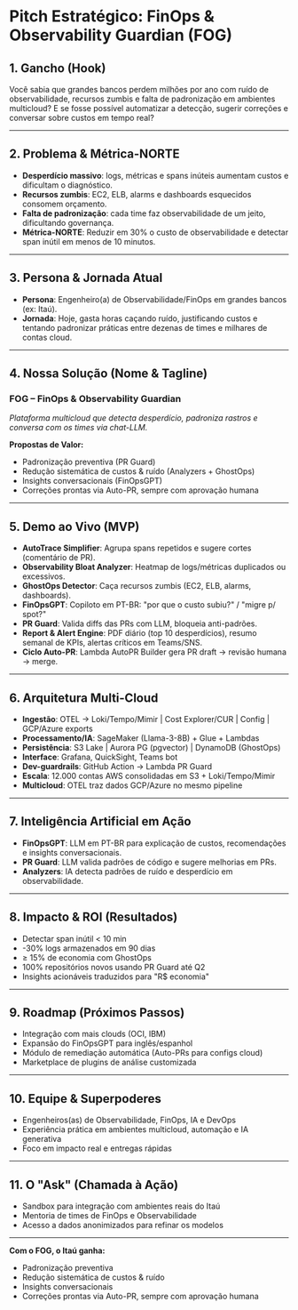 # Pitch Estratégico: FinOps & Observability Guardian (FOG)

## 1. Gancho (Hook)

Você sabia que grandes bancos perdem milhões por ano com ruído de observabilidade, recursos zumbis e falta de padronização em ambientes multicloud? E se fosse possível automatizar a detecção, sugerir correções e conversar sobre custos em tempo real?

---

## 2. Problema & Métrica-NORTE

- **Desperdício massivo**: logs, métricas e spans inúteis aumentam custos e dificultam o diagnóstico.
- **Recursos zumbis**: EC2, ELB, alarms e dashboards esquecidos consomem orçamento.
- **Falta de padronização**: cada time faz observabilidade de um jeito, dificultando governança.
- **Métrica-NORTE**: Reduzir em 30% o custo de observabilidade e detectar span inútil em menos de 10 minutos.

---

## 3. Persona & Jornada Atual

- **Persona**: Engenheiro(a) de Observabilidade/FinOps em grandes bancos (ex: Itaú).
- **Jornada**: Hoje, gasta horas caçando ruído, justificando custos e tentando padronizar práticas entre dezenas de times e milhares de contas cloud.

---

## 4. Nossa Solução (Nome & Tagline)

### **FOG – FinOps & Observability Guardian**

*Plataforma multicloud que detecta desperdício, padroniza rastros e conversa com os times via chat-LLM.*

**Propostas de Valor:**

- Padronização preventiva (PR Guard)
- Redução sistemática de custos & ruído (Analyzers + GhostOps)
- Insights conversacionais (FinOpsGPT)
- Correções prontas via Auto-PR, sempre com aprovação humana

---

## 5. Demo ao Vivo (MVP)

- **AutoTrace Simplifier**: Agrupa spans repetidos e sugere cortes (comentário de PR).
- **Observability Bloat Analyzer**: Heatmap de logs/métricas duplicados ou excessivos.
- **GhostOps Detector**: Caça recursos zumbis (EC2, ELB, alarms, dashboards).
- **FinOpsGPT**: Copiloto em PT-BR: "por que o custo subiu?" / "migre p/ spot?"
- **PR Guard**: Valida diffs das PRs com LLM, bloqueia anti-padrões.
- **Report & Alert Engine**: PDF diário (top 10 desperdícios), resumo semanal de KPIs, alertas críticos em Teams/SNS.
- **Ciclo Auto-PR**: Lambda AutoPR Builder gera PR draft → revisão humana → merge.

---

## 6. Arquitetura Multi-Cloud

- **Ingestão**: OTEL → Loki/Tempo/Mimir | Cost Explorer/CUR | Config | GCP/Azure exports
- **Processamento/IA**: SageMaker (Llama-3-8B) + Glue + Lambdas
- **Persistência**: S3 Lake | Aurora PG (pgvector) | DynamoDB (GhostOps)
- **Interface**: Grafana, QuickSight, Teams bot
- **Dev-guardrails**: GitHub Action → Lambda PR Guard
- **Escala**: 12.000 contas AWS consolidadas em S3 + Loki/Tempo/Mimir
- **Multicloud**: OTEL traz dados GCP/Azure no mesmo pipeline

---

## 7. Inteligência Artificial em Ação

- **FinOpsGPT**: LLM em PT-BR para explicação de custos, recomendações e insights conversacionais.
- **PR Guard**: LLM valida padrões de código e sugere melhorias em PRs.
- **Analyzers**: IA detecta padrões de ruído e desperdício em observabilidade.

---

## 8. Impacto & ROI (Resultados)

- Detectar span inútil < 10 min
- -30% logs armazenados em 90 dias
- ≥ 15% de economia com GhostOps
- 100% repositórios novos usando PR Guard até Q2
- Insights acionáveis traduzidos para "R$ economia"

---

## 9. Roadmap (Próximos Passos)

- Integração com mais clouds (OCI, IBM)
- Expansão do FinOpsGPT para inglês/espanhol
- Módulo de remediação automática (Auto-PRs para configs cloud)
- Marketplace de plugins de análise customizada

---

## 10. Equipe & Superpoderes

- Engenheiros(as) de Observabilidade, FinOps, IA e DevOps
- Experiência prática em ambientes multicloud, automação e IA generativa
- Foco em impacto real e entregas rápidas

---

## 11. O "Ask" (Chamada à Ação)

- Sandbox para integração com ambientes reais do Itaú
- Mentoria de times de FinOps e Observabilidade
- Acesso a dados anonimizados para refinar os modelos

---

**Com o FOG, o Itaú ganha:**

- Padronização preventiva
- Redução sistemática de custos & ruído
- Insights conversacionais
- Correções prontas via Auto-PR, sempre com aprovação humana
